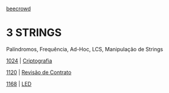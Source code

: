 [beecrowd](https://www.beecrowd.com.br/)
# 3 STRINGS
Palíndromos, Frequência, Ad-Hoc, LCS, Manipulação de Strings

[1024](/STRINGS/1024/) | [Criptografia](https://www.beecrowd.com.br/repository/UOJ_1024.html)

[1120](/STRINGS/1120/) | [Revisão de Contrato](https://www.beecrowd.com.br/repository/UOJ_1120.html)

[1168](/STRINGS/1168/) | [LED](https://www.beecrowd.com.br/repository/UOJ_1168.html)
